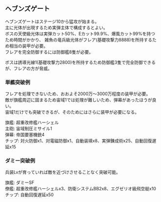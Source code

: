 ## ヘブンズゲート

ヘブンズゲートはステージ10から猛攻が始まる。  
主に光体が出現するため実弾主体で構成するとよい。  
ボスの天使級光体は実弾カット50%、Eカット99.9%、爆風カット99%を持つため時間がかかり、
雑魚の竜兵級光体がフレア(基礎攻撃力8888)を所持するため相当の装甲が必要。  
フレアを完全防御するには防御艦8隻が必要。  

ボスは誘導光線1(基礎攻撃力2800)を所持するため防御艦3隻で完全防御できるが、フレアの方が脅威。  

### 単艦突破例

フレアを処理できないため、おおよそ2000万～3000万程度の装甲が必要。  
敵が旗艦周辺に固まるため宙域1では処理が難しいため、弾幕があったほうが良い。  
宙域1だけでも突破できるが、そのためにはさらに装甲が必要になる。  

旗艦: 超重改修艦ハーシェル  
主砲: 宙域制圧ミサイル1  
弾幕: 帝国要塞機銃4  
チップ: 対火防御x1、対電磁防御x1、自動装填x8、実弾錬成術x25、自動回復遅延x15  


### ダミー突破例

兵装Lvが育っていれば敵を近づけさせることなく突破可能。  

旗艦: ダミーSF  
僚艦: 超重改修艦ハーシェルx3、防衛システムBB2x8、エグゼリオ級飛空艇x10  
チップ: 自動回復遅延x50  
